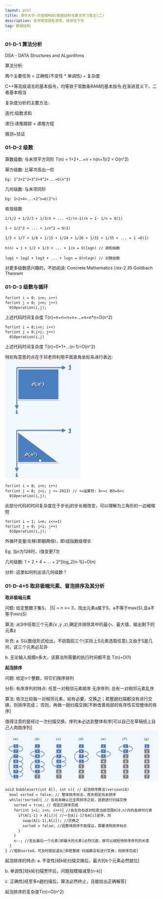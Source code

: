 ```yaml
---
layout: post
title: 清华大学-邓俊辉MOOC数据结构与算法学习笔记(二)
description: 老师感觉很有意思，继续往下学
tag: 数据结构
---
```


### 01-D-1 算法分析

DSA - DATA Structures and ALgorithms

算法分析:

  两个主要任务 = 正确性(不变性 * 单调性) + 复杂度

  C++等高级语言的基本指令，均等效于常数条RAM的基本指令;在渐进意义下，二者基本相当

复杂度分析的主要方法:

  迭代:级数求和

  递归:递推跟踪 + 递推方程

  猜测+验证

### 01-D-2 级数

算数级数: 与末项平方同阶
    T(n) = 1+2+...+n = n(n+1)/2 = O(n^2)

幂方级数: 比幂次高出一阶

    Eg: 1^2+2^2+3^2+4^2+...=O(n^3)

几何级数: 与末项同阶

    Eg: 1+2+4+...+2^n=O(2^n)

收敛级数

    1/1/2 + 1/2/3 + 1/3/4 + ... +1/(n-1)/n = 1- 1/n = O(1)

    1 + 1/2^2 + ... + 1/n^2 = O(1)

    1/3 + 1/7 + 1/8 + 1/15 + 1/24 + 1/26 + 1/31 + 1/35 + ... = 1 =O(1)

    h(n) = 1 + 1/2 + 1/3 + ... + 1/n = O(logn) // 调和级数

    log1 + log2 + log3 + ... + logn = O(nlogn) // 对数级数

对更多级数感兴趣的，不妨阅读: Concrete Mathematics //ex-2.35 Goldbach Theorem

### 01-D-3 级数与循环

```
for(int i = 0; i<n; i++)
for(int j = 0; j<n; j++)
  01Operation(i,j);
```
上述代码时间复杂度 T(n)=n+n+n+n+...+n=n*n=O(n^2)

```
for(int i = 0;i<n; i++)
for(int j = 0;j<i; j++)
  01Operation(i,j)
```
上述代码时间复杂度 T(n)=0+1+...(n-1)=O(n^2)

特别有意思的点在于邓老师利用平面直角坐标系进行表达:
![](/images/post_image/循环复杂度分析.png)

```
for(int i = 0; i<n; i++)
for(int j = 0; j<i; j += 2013) // +=运算符: b+=c 即b=b+c
  01Operation(i,j);
```
此部分代码的时间复杂度在于步长j的步长被改变，可以理解为三角形的一边被缩短

```
for(int i = 1; i<n; i<<=1)
for(int j = 0; j<i; j++)
  01Operation(i,j);
```
外循环变量i左移(即翻两倍)，即i成指数级增长

Eg: 当n为128时，i值变更7次

几何级数: 1 + 2 + 4 + ... + 2^[log_2(n-1)]=O(n)  

分析: 这里如何列出该几何级数？


### 01-D-4+5 取非极端元素、冒泡排序及其分析

**取非极端元素**

问题: 给定整数子集S， |S| = n >= 3，找出元素a属于S，a不等于max(S),且a不等于min(S)

算法: 从S中任取三个元素{x ,y ,z),确定并排除其中的最小、最大值，输出剩下的元素z

补充:
a. S以数组形式给出，不妨取前三个(实际上S元素选取任意),又由于S是几何，这三个元素必互异

b. 无论输入规模n多大，该算法所需要的执行时间都不变 T(n)=O(1)

**起泡排序**

问题: 给定n个整数，将它们按序排列

分析: 有序序列的特点: 任意一对相邻元素顺序 无序序列: 总有一对相邻元素乱序

算法: 依次比较每一对相邻元素，如有必要，交换之；若整趟扫描都没有进行交换，则排序完成；
否则，再做一趟扫描交换[不断改善局部的有序性实现整体的有序]

值得注意的是经过一次扫描交换，序列未必达到整体有序[可以自己在草稿纸上自己人肉跑序列]
![](/images/post_image/起泡排序.png)
```
void bubblesort(int A[], int n){ // 起泡排序算法(version1A)
  bool sorted = false; // 整体排序标志，首先假定尚未排序
  while(!sorted){ // 在尚未确认已全局排序之前，逐趟进行扫描交换
    sorted = true; // 假定已排序完成
    for(int i=1; i<n; i++){ //自左向右逐对检查当前范围A[0,n)内的各相邻元素
      if(A[i-1] > A[i]){ //一旦A[i-1]与A[i]逆序，则
        swap(A[i-1],A[i]); //交换之
        sorted = false; //因整体排序不能保证，需要清除排序标志
      }
    }
    n--; //至此最后一个元素[即最大的元素]必然沉底，故可以缩短待排序序列的长度
  }
} //借助sorted，可及时提前退出[即若整趟·扫描都没有进行交换，则排序完成]

```

起泡排序的特点:
a. 不变性[经k轮扫描交换后，最大的k个元素必然就位]

b. 单调性[经k轮扫描贾环后，问题规模缩减至(n-k)]

c. 正确性[经至多n趟扫描后，算法必然终止，且能给出正确解答]

起泡排序的复杂度T(n)=O(n^2)
